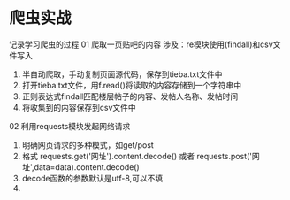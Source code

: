 # 爬虫实战
记录学习爬虫的过程
01 爬取一页贴吧的内容
涉及：re模块使用(findall)和csv文件写入
1. 半自动爬取，手动复制页面源代码，保存到tieba.txt文件中
2. 打开tieba.txt文件，用f.read()将读取的内容存储到一个字符串中
3. 正则表达式findall匹配楼层帖子的内容、发帖人名称、发帖时间
4. 将收集到的内容保存到csv文件中


02 利用requests模块发起网络请求
1. 明确网页请求的多种模式，如get/post
2. 格式 requests.get('网址').content.decode()  或者 requests.post('网址',data=data).content.decode()
3. decode函数的参数默认是utf-8,可以不填
4. 
